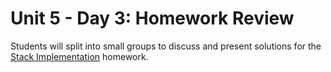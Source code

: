 # Unit 5 - Day 3: Homework Review

Students will split into small groups to discuss and present solutions for the [Stack Implementation](https://github.com/blwatkins/Data-Structures-From-A-New-Perspective/blob/master/5_StacksAndQueues/homework1.md) homework.
 